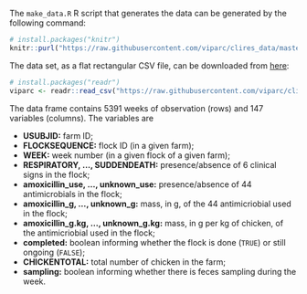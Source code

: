 
The `make_data.R` R script that generates the data can be generated by
the following command:

``` r
# install.packages("knitr")
knitr::purl("https://raw.githubusercontent.com/viparc/clires_data/master/make_data.Rmd", documentation = 1L)
```

The data set, as a flat rectangular CSV file, can be downloaded from
[here](https://raw.githubusercontent.com/viparc/clires_data/master/data/viparc.csv):

``` r
# install.packages("readr")
viparc <- readr::read_csv("https://raw.githubusercontent.com/viparc/clires_data/master/data/viparc.csv")
```

The data frame contains 5391 weeks of observation (rows) and 147
variables (columns). The variables are

  - **USUBJID:** farm ID;
  - **FLOCKSEQUENCE:** flock ID (in a given farm);
  - **WEEK:** week number (in a given flock of a given farm);
  - **RESPIRATORY, …, SUDDENDEATH:** presence/absence of 6 clinical
    signs in the flock;
  - **amoxicillin\_use, …, unknown\_use:** presence/absence of 44
    antimicrobials in the flock;
  - **amoxicillin\_g, …, unknown\_g:** mass, in g, of the 44
    antimicriobial used in the flock;
  - **amoxicillin\_g.kg, …, unknown\_g.kg:** mass, in g per kg of
    chicken, of the antimicriobial used in the flock;
  - **completed:** boolean informing whether the flock is done (`TRUE`)
    or still ongoing (`FALSE`);
  - **CHICKENTOTAL:** total number of chicken in the farm;
  - **sampling:** boolean informing whether there is feces sampling
    during the week.
